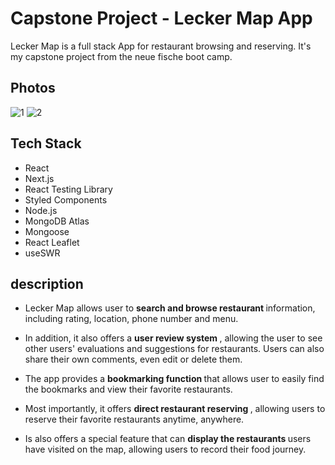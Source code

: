 # Capstone Project - Lecker Map App

Lecker Map is a full stack App for restaurant browsing and reserving. It's my capstone project from the neue fische boot camp.

## Photos
![1](https://user-images.githubusercontent.com/123362292/233955436-deba400f-c0b8-4498-bd03-6e2164ce5c51.png)
![2](https://user-images.githubusercontent.com/123362292/233954485-242fb528-0026-4c38-bb85-72685fb00ba3.png)



## Tech Stack
- React
- Next.js
- React Testing Library
- Styled Components
- Node.js
- MongoDB Atlas
- Mongoose
- React Leaflet
- useSWR

## description

- Lecker Map allows user to <b> search and browse restaurant </b> information, including rating, location, phone number and menu.

- In addition, it also offers a <b> user review system </b>, allowing the user to see other users' evaluations and suggestions for restaurants. Users can also share their own comments, even edit or delete them.

- The app provides a <b> bookmarking function </b> that allows user to easily find the bookmarks and view their favorite restaurants.

- Most importantly, it offers <b> direct restaurant reserving </b> , allowing users to reserve their favorite restaurants anytime, anywhere. 

- Is also offers a special feature that can <b> display the restaurants </b> users have visited on the map, allowing users to record their food journey.

